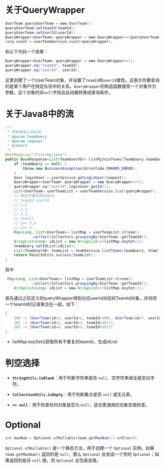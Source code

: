 # 关于QueryWrapper

```java
UserTeam queryUserTeam = new UserTeam();
queryUserTeam.setTeamId(teamId);
queryUserTeam.setUserId(userId);
QueryWrapper<UserTeam> queryWrapper = new QueryWrapper<>(queryUserTeam);
long count = userTeamService.count(queryWrapper);
```

和以下代码一个效果：

```java
QueryWrapper<UserTeam> queryWrapper = new QueryWrapper<>();
queryWrapper.eq("teamId", teamId);
queryWrapper.eq("userId", userId);
```

这里创建了一个UserTeam对象，并设置了`teamId`和`userId`属性。这表示你要查询的是某个用户在特定队伍中的关系。`QueryWrapper`的构造函数接受一个对象作为参数，这个对象的非`null`字段会自动被转换成查询条件。

# 关于Java8中的流

```java
/**
 * 获取我加入的队伍
 * @param teamQuery
 * @param request
 * @return
 */
@GetMapping("/list/my/join")
public BaseResponse<List<TeamUserVO>> listMyJoinTeams(TeamQuery teamQuery,HttpServletRequest request){
    if (teamQuery == null) {
        throw new BusinessException(ErrorCode.PARAMS_ERROR);
    }
    User loginUser = userService.getLoginUser(request);
    QueryWrapper<UserTeam> queryWrapper = new QueryWrapper<>();
    queryWrapper.eq("userId",loginUser.getId());
    List<UserTeam> userTeamList = userTeamService.list(queryWrapper);
    // 取出不重复的队伍id
    // teamId userId
    // 1,2
    // 1,3
    // 2,3
    // result
    // 1=> 2,3
    // 2=> 3
    Map<Long, List<UserTeam>> listMap = userTeamList.stream()
            .collect(Collectors.groupingBy(UserTeam::getTeamId));
    ArrayList<Long> idList = new ArrayList<>(listMap.keySet());
    teamQuery.setIdList(idList);
    List<TeamUserVO> teamList = teamService.listTeams(teamQuery, true);
    return ResultUtils.success(teamList);
}
```

其中

```java
 Map<Long, List<UserTeam>> listMap = userTeamList.stream()
            .collect(Collectors.groupingBy(UserTeam::getTeamId));
    ArrayList<Long> idList = new ArrayList<>(listMap.keySet());
```

首先通过之前定义的queryWrapper得到对应userId对应的TeamId对象，并将同一个teamId的记录聚合在一起，如下：

```java
{ 
    100 -> [UserTeam(id=1, userId=1, teamId=100), UserTeam(id=7, userId=1, teamId=100)],
    101 -> [UserTeam(id=2, userId=1, teamId=101)],
    102 -> [UserTeam(id=4, userId=1, teamId=102)]
}
```

- listMap.keySet()获取所有不重复的teamId，生成idList



# 判空选择

- **`StringUtils.isBlank`**：用于判断字符串是否 `null`、空字符串或全是空白字符。

- **`CollectionUtils.isEmpty`**：用于判断集合是否 `null` 或无元素。

- **`== null`**：用于检查任何对象是否为 `null`，适合更通用的对象空值检查。

# Optional

```java
int maxNum = Optional.ofNullable(team.getMaxNum()).orElse(0)
```

`Optional.ofNullable()` 是一个静态方法，用于创建一个 `Optional` 实例。如果 `team.getMaxNum()` 返回的是 `null`，那么 `Optional` 会变成一个空的 `Optional`；如果返回的是非 `null` 值，则 `Optional` 会包装该值。

